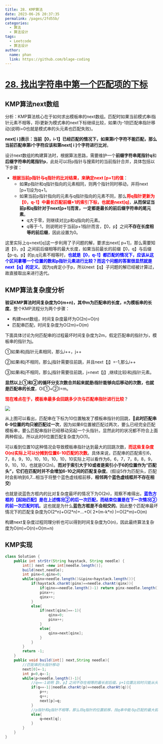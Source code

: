 ```yaml
---
title: 28. KMP算法
date: 2023-06-26 20:37:35
permalink: /pages/2fd55b/
categories:
  - 算法
  - 算法设计
tags:
  - Leetcode
  - 算法设计
author: 
  name: phan
  link: https://github.com/blage-coding
---
```

# [28. 找出字符串中第一个匹配项的下标](https://leetcode.cn/problems/find-the-index-of-the-first-occurrence-in-a-string/)

## KMP算法next数组

分析：KMP算法核心在于如何求出模板串的next数组。匹配时如果当前模式串i指针元素不相等，将i更新为模式串的next下标继续比较，如果i为-1则匹配串指针移动(说明i=0也就是模式串的头元素也匹配失败)。

**next\[ i \]表示：当前【0，i-1】已经匹配的情况下，如果第i个字符不能匹配，那么当前匹配串第i个字符应该和第next\[ i \]个字符进行比对**。

设计next数组的构建算法时，根据算法思路，需要维护一个**前缀字符串尾指针q**和**后缀字符串的尾指针p**，此处可以将p指针与搜索时的当前指针合并，具体包括以下步骤：

- <font color="red">**根据当前p指针与q指针的比对结果，来确定next \[p+1\]的值**</font>：
  - 如果p指针和q指针指向的元素相同，则两个指针同时移动，并将next \[p+1\]设为q+1。
  - 如果当前p指针指向的元素与q指针指向的元素不同，那么<font color="red">**将q指针更新为【0，q-1】中最长匹配前缀+1的索引下标，也就是next\[q\]**</font>，**从而保证当前p和q指针对于next[p+1]而言，一定都是最长的前后缀字符串的尾元素**。
    - q大于零，则继续对比p和q指向的元素。
    - q等于-1，则说明对于当前p+1指针而言，【0，p】之间**不存在长度相等的前后缀**，因此设置为0。

这里实际上q=next\[q\]这一步利用了子问题的解，要求出next\[ p+1\]，那么需要知道【0，p】之间前后缀相等的最大长度，如果当前最长的前缀【0，q】与后缀【p-q，p】的p,q元素不相等时，<font color="blue">**也就是【0，q-1】都匹配的情况下，应该从这个区间拿哪一个位置的数和p指针元素进行比较？而这个问题的答案很显然就是next【q】的定义**</font>。因为q肯定小于p，所以next【q】子问题的解已经被计算过， 故直接取出来进行迭代。

## KMP算法复杂度分析

**验证KMP算法时间复杂度为O(m+n)，其中m为匹配串的长度，n为模板串的长度**。整个KMP流程分为两个步骤：

- 构建next数组，时间复杂度最坏为O(2n)=O(n)
- 匹配串匹配，时间复杂度为O(2m)=O(m)

下面具体讨论为何匹配串的过程最坏时间复杂度为2m，假定匹配串的指针为i，模板串的指针为j。

①如果i和j指针元素相同，那么i++，j++

②如果i和j不相同，那么j指针需要往前跳，并且next【j】=-1,那么i++

③如果i和j不相同，那么j指针需要往前跳，j=next【j】,继续比较i和j指针元素。

**显然以上①和②的循环分支次数合并起来就是i指针能够向后移动的次数，也就是匹配串的长度**，O(①+②)=m。

<font color="red">**现在难点在于，模板串最多会回跳多少次与匹配串指针进行比较**</font>？

![](https://jsd.cdn.zzko.cn/gh/blage-coding/picx-images-hosting@master/20230627/image.5xmxw7pc9bg0.webp)

从上图可以看出，匹配串在下标为10位置触发了模板串指针的回跳，🌟**此时匹配串6-9位置的均只被匹配过一次**，因为如果6位置被匹配过两次，要么已经完全匹配模板串，要么匹配串指针已经移动另起一个头指针。显然此时的状况都不符合上面两种假设。所以此时6位置匹配复杂度为O(1)。

可以看到位置10这种情况会导致模板串指针达到最大的回跳次数，<font color="red">**而这些复杂度O(n)实际上可以分摊到位置6-10匹配的次数**</font>。具体来说，匹配串的匹配索引6，7，8，9，10，10，10，10，10，10实际上可以看作为6，6，7，7，8，8，9，9，10，10，也就是O(2n)。**而对于索引大于10或者是索引小于6的位置作为“匹配头”，它们在匹配时并不会增加6-10之间的匹配复杂度**。(假设5作为匹配头，匹配时会影响到6,7...相当于将整个蓝色虚线框前移，**相邻两个蓝色虚线框并不存在相交**)

也就是说蓝色方框内的比对复杂度最坏的情况下为O(2n)，观察不难得出，<font color="blue">**蓝色方框的【起始匹配】是在上述情况②的后一次匹配，而结束位置是在下一次情况②的前一次匹配时机**</font>。这也就是为什么**蓝色方框是不会相交的**。因此整个匹配串最坏情况下的匹配复杂度为O(2\*n)+O(2\*n)+...+O( 2\*(m-k\*n) )=O(2\*m)=O(m)

构建next复杂度过程同理分析也可以得到时间复杂度为O(n)，因此最终算法复杂度为O(m)+O(n)=O(m+n)

## KMP实现

```java
class Solution {
    public int strStr(String haystack, String needle) {
        int[] next =new int[needle.length()];
        build(next,needle);
        int pinx=0,qinx=0;
        while(qinx<needle.length()&&pinx<haystack.length()){
            if(haystack.charAt(pinx)==needle.charAt(qinx)){
                if(qinx==needle.length()-1) return pinx-needle.length()+1;    
                pinx++;
                qinx++;
            }
            else{
                if(next[qinx]==-1){
                    qinx=0;
                    pinx++;
                }
                else{
                    qinx=next[qinx];
                }
            }
        }
        return -1;
    }
    public void build(int[] next,String needle){
        //匹配串的头指针移动
        next[0]=-1;
        int p=0,q=-1;
        while(p<needle.length()-1){
            //q==-1说明【0，p】之间不存在相等的最长前后缀，p+1位置比较时只能从头进行比较。
            if(q==-1||needle.charAt(p)==needle.charAt(q)){
                p++;
                q++;
                next[p]=q;
            }
            //p指针和q指针不相等，那么将q指针的位置前移，找q串中能与p匹配的最大前缀的尾元素
            else{
                q=next[q];
            }
        }
    }
}
```

